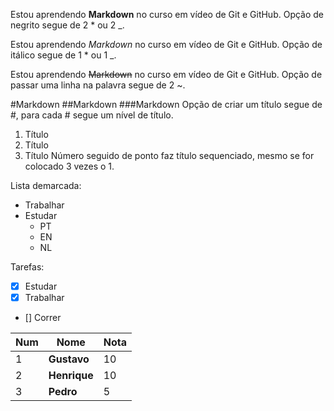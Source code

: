 Estou aprendendo **Markdown** no curso em vídeo de Git e GitHub.
Opção de negrito segue de 2 * ou 2 _.

Estou aprendendo *Markdown* no curso em vídeo de Git e GitHub.
Opção de itálico segue de 1 * ou 1 _.

Estou aprendendo ~~Markdown~~ no curso em vídeo de Git e GitHub.
Opção de passar uma linha na palavra segue de 2 ~.

#Markdown
##Markdown
###Markdown
Opção de criar um título segue de #, para cada # segue um nível de título.

1. Título
0. Título
3. Título
Número seguido de ponto faz título sequenciado, mesmo se for colocado 3 vezes o 1.

Lista demarcada:
* Trabalhar
* Estudar
  * PT
  * EN
  * NL

Tarefas:
- [x] Estudar
- [x] Trabalhar
- [] Correr

Num | Nome | Nota
---|---|---|
1|**Gustavo**|10
2|**Henrique**|10
3|**Pedro**|5